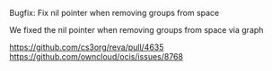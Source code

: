 Bugfix: Fix nil pointer when removing groups from space

We fixed the nil pointer when removing groups from space via graph

https://github.com/cs3org/reva/pull/4635
https://github.com/owncloud/ocis/issues/8768
